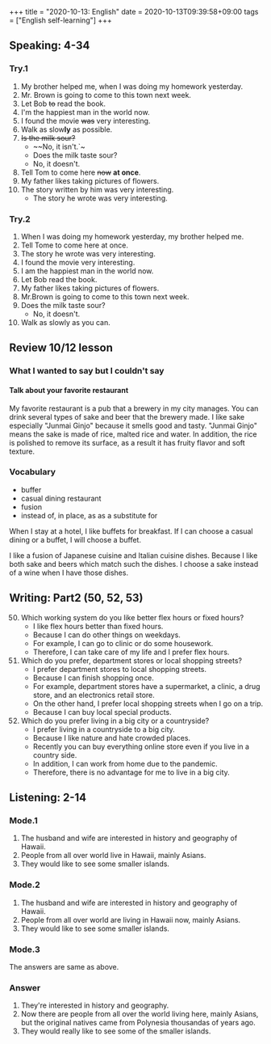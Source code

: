 +++
title =  "2020-10-13: English"
date = 2020-10-13T09:39:58+09:00
tags = ["English self-learning"]
+++

## Speaking: 4-34

### Try.1

1. My brother helped me, when I was doing my homework yesterday.
2. Mr. Brown is going to come to this town next week.
3. Let Bob ~~to~~ read the book.
4. I'm the happiest man in the world now.
5. I found the movie ~~was~~ very interesting.
6. Walk as slow**ly** as possible.
7. ~~Is the milk sour?~~
    - ~~No, it isn't.`~
    - Does the milk taste sour?
    - No, it doesn't.
8. Tell Tom to come here ~~now~~ **at once**.
9. My father likes taking pictures of flowers.
10. The story written by him was very interesting.
    - The story he wrote was very interesting.

### Try.2

1. When I was doing my homework yesterday, my brother helped me.
2. Tell Tome to come here at once.
3. The story he wrote was very interesting.
4. I found the movie very interesting.
5. I am the happiest man in the world now.
6. Let Bob read the book.
7. My father likes taking pictures of flowers.
8. Mr.Brown is going to come to this town next week.
9. Does the milk taste sour?
    - No, it doesn't.
10. Walk as slowly as you can.

## Review 10/12 lesson

### What I wanted to say but I couldn't say

#### Talk about your favorite restaurant

My favorite restaurant is a pub that a brewery in my city manages.
You can drink several types of sake and beer that the brewery made.
I like sake especially "Junmai Ginjo" because it smells good and tasty.
"Junmai Ginjo" means the sake is made of rice, malted rice and water.
In addition, the rice is polished to remove its surface, 
as a result it has fruity flavor and soft texture.

### Vocabulary

* buffer
* casual dining restaurant
* fusion
* instead of, in place, as as a substitute for

When I stay at a hotel, I like buffets for breakfast.
If I can choose a casual dining or a buffet, I will choose a buffet.

I like a fusion of Japanese cuisine and Italian cuisine dishes. 
Because I like both sake and beers which match such the dishes.
I choose a sake instead of a wine when I have those dishes.

## Writing: Part2 (50, 52, 53)

50. Which working system do you like better flex hours or fixed hours?
    - I like flex hours better than fixed hours.
    - Because I can do other things on weekdays.
    - For example, I can go to clinic or do some housework.
    - Therefore, I can take care of my life and I prefer flex hours.
52. Which do you prefer, department stores or local shopping streets?
    - I prefer department stores to local shopping streets.
    - Because I can finish shopping once.
    - For example, department stores have a supermarket, a clinic, a drug store, and an electronics retail store.
    - On the other hand, I prefer local shopping streets when I go on a trip. 
    - Because I can buy local special products.
53. Which do you prefer living in a big city or a countryside?
    - I prefer living in a countryside to a big city.
    - Because I like nature and hate crowded places.
    - Recently you can buy everything online store even if you live in a country side. 
    - In addition, I can work from home due to the pandemic.
    - Therefore, there is no advantage for me to live in a big city.

## Listening: 2-14

### Mode.1

1. The husband and wife are interested in history and geography of Hawaii.
2. People from all over world live in Hawaii, mainly Asians.
3. They would like to see some smaller islands.

### Mode.2

1. The husband and wife are interested in history and geography of Hawaii.
2. People from all over world are living in Hawaii now, mainly Asians.
3. They would like to see some smaller islands.

### Mode.3

The answers are same as above.

### Answer

1. They're interested in history and geography.
2. Now there are people from all over the world living here, mainly Asians,
    but the original natives came from Polynesia thousandas of years ago.
3. They would really like to see some of the smaller islands.
